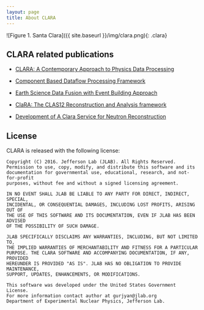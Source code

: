 ```yaml
---
layout: page
title: About CLARA
---
```


![Figure 1. Santa Clara]({{ site.baseurl }}/img/clara.png){: .clara}

## CLARA related publications

* [CLARA: A Contemporary Approach to Physics Data Processing](http://iopscience.iop.org/article/10.1088/1742-6596/331/3/032013/pdf;jsessionid=4B3784968BBFB640E965178DC4FA1A2E.c3.iopscience.cld.iop.org)

* [Component Based Dataflow Processing Framework](http://geo-bigdata.github.io/2015/papers/S08203.pdf)

* [Earth Science Data Fusion with Event Building Approach](http://geo-bigdata.github.io/2015/papers/S08204.pdf)

* [ClaRA: The CLAS12 Reconstruction and Analysis framework](http://meetings.aps.org/Meeting/CAL13/Session/H3.6)

* [Development of A Clara Service for Neutron Reconstruction](http://adsabs.harvard.edu/abs/2011APS..DNP.EA024C)

## License

CLARA is released with the following license:

```
Copyright (C) 2016. Jefferson Lab (JLAB). All Rights Reserved.
Permission to use, copy, modify, and distribute this software and its
documentation for governmental use, educational, research, and not-for-profit
purposes, without fee and without a signed licensing agreement.

IN NO EVENT SHALL JLAB BE LIABLE TO ANY PARTY FOR DIRECT, INDIRECT, SPECIAL,
INCIDENTAL, OR CONSEQUENTIAL DAMAGES, INCLUDING LOST PROFITS, ARISING OUT OF
THE USE OF THIS SOFTWARE AND ITS DOCUMENTATION, EVEN IF JLAB HAS BEEN ADVISED
OF THE POSSIBILITY OF SUCH DAMAGE.

JLAB SPECIFICALLY DISCLAIMS ANY WARRANTIES, INCLUDING, BUT NOT LIMITED TO,
THE IMPLIED WARRANTIES OF MERCHANTABILITY AND FITNESS FOR A PARTICULAR
PURPOSE. THE CLARA SOFTWARE AND ACCOMPANYING DOCUMENTATION, IF ANY, PROVIDED
HEREUNDER IS PROVIDED "AS IS". JLAB HAS NO OBLIGATION TO PROVIDE MAINTENANCE,
SUPPORT, UPDATES, ENHANCEMENTS, OR MODIFICATIONS.

This software was developed under the United States Government License.
For more information contact author at gurjyan@jlab.org
Department of Experimental Nuclear Physics, Jefferson Lab.
```
